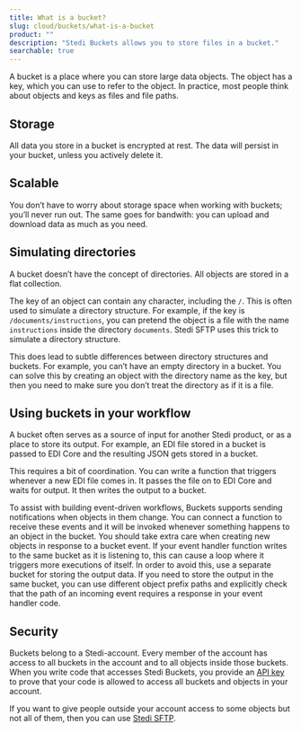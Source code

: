 ```yaml
---
title: What is a bucket?
slug: cloud/buckets/what-is-a-bucket
product: ""
description: "Stedi Buckets allows you to store files in a bucket."
searchable: true
---
```


A bucket is a place where you can store large data objects. The object has a key, which you can use to refer to the object. In practice, most people think about objects and keys as files and file paths.

## Storage

All data you store in a bucket is encrypted at rest. The data will persist in your bucket, unless you actively delete it.

## Scalable

You don’t have to worry about storage space when working with buckets; you’ll never run out. The same goes for bandwith: you can upload and download data as much as you need.

## Simulating directories

A bucket doesn’t have the concept of directories. All objects are stored in a flat collection.

<!---
  DIAGRAM
  On the left, a directory structure with a bunch of files. On the right, the same files, but as a flat list of keys.
-->

The key of an object can contain any character, including the `/`. This is often used to simulate a directory structure. For example, if the key is `/documents/instructions`, you can pretend the object is a file with the name `instructions` inside the directory `documents`. Stedi SFTP uses this trick to simulate a directory structure.

This does lead to subtle differences between directory structures and buckets. For example, you can’t have an empty directory in a bucket. You can solve this by creating an object with the directory name as the key, but then you need to make sure you don’t treat the directory as if it is a file.

<!---
  TODO
  Add link to an article about the difference between files and objects.
-->

## Using buckets in your workflow

A bucket often serves as a source of input for another Stedi product, or as a place to store its output. For example, an EDI file stored in a bucket is passed to EDI Core and the resulting JSON gets stored in a bucket.

This requires a bit of coordination. You can write a function that triggers whenever a new EDI file comes in. It passes the file on to EDI Core and waits for output. It then writes the output to a bucket.

To assist with building event-driven workflows, Buckets supports sending notifications when objects in them change. You can connect a function to receive these events and it will be invoked whenever something happens to an object in the bucket. You should take extra care when creating new objects in response to a bucket event. If your event handler function writes to the same bucket as it is listening to, this can cause a loop where it triggers more executions of itself. In order to avoid this, use a separate bucket for storing the output data. If you need to store the output in the same bucket, you can use different object prefix paths and explicitly check that the path of an incoming event requires a response in your event handler code.

<!---
  TODO
  Add a link to an article about reading and writing files from Functions.
-->

## Security

Buckets belong to a Stedi-account. Every member of the account has access to all buckets in the account and to all objects inside those buckets. When you write code that accesses Stedi Buckets, you provide an [API key](https://www.stedi.com/app/settings/api-keys) to prove that your code is allowed to access all buckets and objects in your account.

If you want to give people outside your account access to some objects but not all of them, then you can use [Stedi SFTP](/docs/legacy/sftp).
